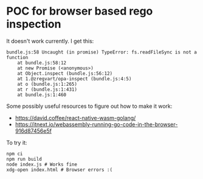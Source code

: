 # POC for browser based rego inspection

It doesn't work currently. I get this:

```
bundle.js:58 Uncaught (in promise) TypeError: fs.readFileSync is not a function
    at bundle.js:58:12
    at new Promise (<anonymous>)
    at Object.inspect (bundle.js:56:12)
    at 1.@zregvart/opa-inspect (bundle.js:4:5)
    at o (bundle.js:1:265)
    at r (bundle.js:1:431)
    at bundle.js:1:460
```

Some possibly useful resources to figure out how to make it work:

- https://david.coffee/react-native-wasm-golang/
- https://itnext.io/webassembly-running-go-code-in-the-browser-916d87456e5f

To try it:

```
npm ci
npm run build
node index.js # Works fine
xdg-open index.html # Browser errors :(
```
